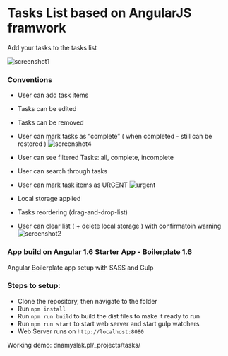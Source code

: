 # Tasks List based on AngularJS framwork
Add your tasks to the tasks list

![screenshot1](https://user-images.githubusercontent.com/20269246/28246169-45c47762-6a14-11e7-8ea9-f91a58e94582.jpg)


### Conventions
-	User can add task items
-	Tasks can be edited
-	Tasks can be removed
-	User can mark tasks as “complete” ( when completed - still can be restored )
![screenshot4](https://user-images.githubusercontent.com/20269246/28246178-4f35a348-6a14-11e7-8d33-06e24f55c5a8.jpg)

-	User can see filtered Tasks: all, complete, incomplete
-	User can search through tasks
-	User can mark task items as URGENT
![urgent](https://user-images.githubusercontent.com/20269246/28246179-4f3aedf8-6a14-11e7-8b45-cef87ff7abab.jpg)

-	Local storage applied
-	Tasks reordering (drag-and-drop-list)
-	User can clear list ( + delete local storage ) with confirmatoin warning
![screenshot2](https://user-images.githubusercontent.com/20269246/28246199-d90b4e60-6a14-11e7-9f24-b708d119da6e.jpg)





### App build on Angular 1.6 Starter App - Boilerplate 1.6
 Angular Boilerplate app setup with SASS and Gulp
### Steps to setup:
- Clone the repository, then navigate to the folder
- Run `npm install`
- Run `npm run build` to build the dist files to make it ready to run
- Run `npm run start` to start web server and start gulp watchers
- Web Server runs on `http://localhost:8080`


Working demo:
dnamyslak.pl/_projects/tasks/
